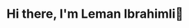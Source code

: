 ### <h1> Hi there, I'm Leman Ibrahimli👋</h1>




<!---- 🔭 I’m currently working on ...j
- 🌱 I’m currently learning ...g
- 👯 I’m looking to collaborate on ...g
- 🤔 I’m looking for help with ...g
- 💬 Ask me about ...g
- 📫 How to reach me: ...g
- 😄 Pronouns: ...g
- ⚡ Fun fact: ...g-->

